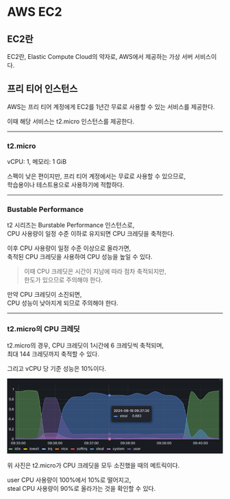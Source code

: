 # AWS EC2

## EC2란

EC2란, Elastic Compute Cloud의 약자로, AWS에서 제공하는 가상 서버 서비스이다.

## 프리 티어 인스턴스

AWS는 프리 티어 계정에게 EC2를 1년간 무료로 사용할 수 있는 서비스를 제공한다.

이때 해당 서비스는 t2.micro 인스턴스를 제공한다.

---

### t2.micro

vCPU: 1, 메모리: 1 GiB

스펙이 낮은 편이지만, 프리 티어 계정에서는 무료로 사용할 수 있으므로,  
학습용이나 테스트용으로 사용하기에 적합하다.

---

### Bustable Performance

t2 시리즈는 Burstable Performance 인스턴스로,  
CPU 사용량이 일정 수준 이하로 유지되면 CPU 크레딧을 축적한다.

이후 CPU 사용량이 일정 수준 이상으로 올라가면,  
축적된 CPU 크레딧을 사용하여 CPU 성능을 높일 수 있다.

> 이때 CPU 크레딧은 시간이 지남에 따라 점차 축적되지만,  
> 한도가 있으므로 주의해야 한다.  

만약 CPU 크레딧이 소진되면,  
CPU 성능이 낮아지게 되므로 주의해야 한다.

---

### t2.micro의 CPU 크레딧

t2.micro의 경우, CPU 크레딧이 1시간에 6 크레딧씩 축적되며,  
최대 144 크레딧까지 축적할 수 있다.

그리고 vCPU 당 기준 성능은 10%이다.

![img.png](../img/cpu_credit_1.png)

위 사진은 t2.micro가 CPU 크레딧을 모두 소진했을 때의 메트릭이다.

user CPU 사용량이 100%에서 10%로 떨어지고,  
steal CPU 사용량이 90%로 올라가는 것을 확인할 수 있다.
